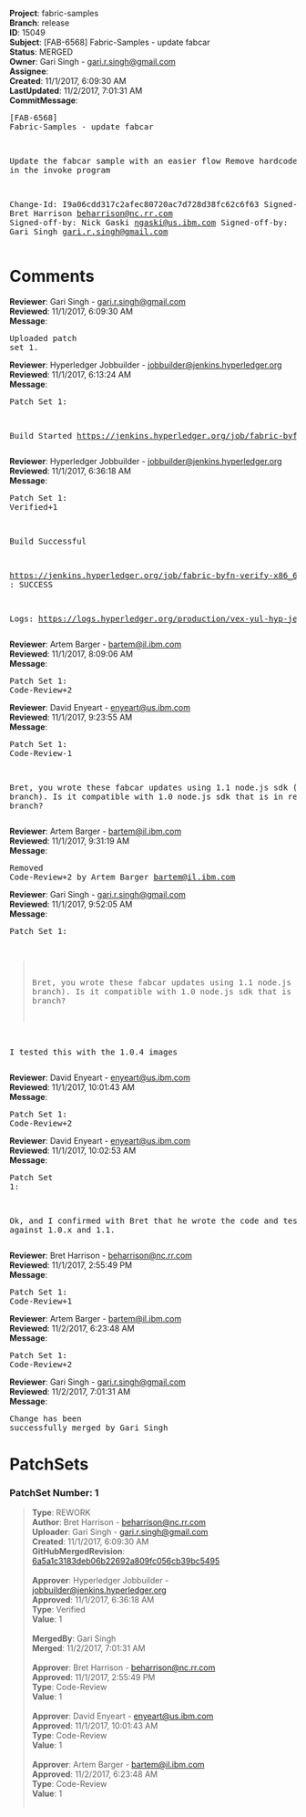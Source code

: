 <strong>Project</strong>: fabric-samples<br><strong>Branch</strong>: release<br><strong>ID</strong>: 15049<br><strong>Subject</strong>: [FAB-6568] Fabric-Samples - update fabcar<br><strong>Status</strong>: MERGED<br><strong>Owner</strong>: Gari Singh - gari.r.singh@gmail.com<br><strong>Assignee</strong>:<br><strong>Created</strong>: 11/1/2017, 6:09:30 AM<br><strong>LastUpdated</strong>: 11/2/2017, 7:01:31 AM<br><strong>CommitMessage</strong>:<br><pre>[FAB-6568] Fabric-Samples - update fabcar

Update the fabcar sample with an easier flow
Remove hardcoded fields in the invoke program

Change-Id: I9a06cdd317c2afec80720ac7d728d38fc62c6f63
Signed-off-by: Bret Harrison <beharrison@nc.rr.com>
Signed-off-by: Nick Gaski <ngaski@us.ibm.com>
Signed-off-by: Gari Singh <gari.r.singh@gmail.com>
</pre><h1>Comments</h1><strong>Reviewer</strong>: Gari Singh - gari.r.singh@gmail.com<br><strong>Reviewed</strong>: 11/1/2017, 6:09:30 AM<br><strong>Message</strong>: <pre>Uploaded patch set 1.</pre><strong>Reviewer</strong>: Hyperledger Jobbuilder - jobbuilder@jenkins.hyperledger.org<br><strong>Reviewed</strong>: 11/1/2017, 6:13:24 AM<br><strong>Message</strong>: <pre>Patch Set 1:

Build Started https://jenkins.hyperledger.org/job/fabric-byfn-verify-x86_64/129/</pre><strong>Reviewer</strong>: Hyperledger Jobbuilder - jobbuilder@jenkins.hyperledger.org<br><strong>Reviewed</strong>: 11/1/2017, 6:36:18 AM<br><strong>Message</strong>: <pre>Patch Set 1: Verified+1

Build Successful 

https://jenkins.hyperledger.org/job/fabric-byfn-verify-x86_64/129/ : SUCCESS

Logs: https://logs.hyperledger.org/production/vex-yul-hyp-jenkins-3/fabric-byfn-verify-x86_64/129</pre><strong>Reviewer</strong>: Artem Barger - bartem@il.ibm.com<br><strong>Reviewed</strong>: 11/1/2017, 8:09:06 AM<br><strong>Message</strong>: <pre>Patch Set 1: Code-Review+2</pre><strong>Reviewer</strong>: David Enyeart - enyeart@us.ibm.com<br><strong>Reviewed</strong>: 11/1/2017, 9:23:55 AM<br><strong>Message</strong>: <pre>Patch Set 1: Code-Review-1

Bret, you wrote these fabcar updates using 1.1 node.js sdk (master branch).  Is it compatible with 1.0 node.js sdk that is in release branch?</pre><strong>Reviewer</strong>: Artem Barger - bartem@il.ibm.com<br><strong>Reviewed</strong>: 11/1/2017, 9:31:19 AM<br><strong>Message</strong>: <pre>Removed Code-Review+2 by Artem Barger <bartem@il.ibm.com>
</pre><strong>Reviewer</strong>: Gari Singh - gari.r.singh@gmail.com<br><strong>Reviewed</strong>: 11/1/2017, 9:52:05 AM<br><strong>Message</strong>: <pre>Patch Set 1:

> Bret, you wrote these fabcar updates using 1.1 node.js sdk (master
 > branch).  Is it compatible with 1.0 node.js sdk that is in release
 > branch?

I tested this with the 1.0.4 images</pre><strong>Reviewer</strong>: David Enyeart - enyeart@us.ibm.com<br><strong>Reviewed</strong>: 11/1/2017, 10:01:43 AM<br><strong>Message</strong>: <pre>Patch Set 1: Code-Review+2</pre><strong>Reviewer</strong>: David Enyeart - enyeart@us.ibm.com<br><strong>Reviewed</strong>: 11/1/2017, 10:02:53 AM<br><strong>Message</strong>: <pre>Patch Set 1:

Ok, and I confirmed with Bret that he wrote the code and tested against 1.0.x and 1.1.</pre><strong>Reviewer</strong>: Bret Harrison - beharrison@nc.rr.com<br><strong>Reviewed</strong>: 11/1/2017, 2:55:49 PM<br><strong>Message</strong>: <pre>Patch Set 1: Code-Review+1</pre><strong>Reviewer</strong>: Artem Barger - bartem@il.ibm.com<br><strong>Reviewed</strong>: 11/2/2017, 6:23:48 AM<br><strong>Message</strong>: <pre>Patch Set 1: Code-Review+2</pre><strong>Reviewer</strong>: Gari Singh - gari.r.singh@gmail.com<br><strong>Reviewed</strong>: 11/2/2017, 7:01:31 AM<br><strong>Message</strong>: <pre>Change has been successfully merged by Gari Singh</pre><h1>PatchSets</h1><h3>PatchSet Number: 1</h3><blockquote><strong>Type</strong>: REWORK<br><strong>Author</strong>: Bret Harrison - beharrison@nc.rr.com<br><strong>Uploader</strong>: Gari Singh - gari.r.singh@gmail.com<br><strong>Created</strong>: 11/1/2017, 6:09:30 AM<br><strong>GitHubMergedRevision</strong>: [6a5a1c3183deb06b22692a809fc056cb39bc5495](https://github.com/hyperledger-gerrit-archive/fabric-samples/commit/6a5a1c3183deb06b22692a809fc056cb39bc5495)<br><br><strong>Approver</strong>: Hyperledger Jobbuilder - jobbuilder@jenkins.hyperledger.org<br><strong>Approved</strong>: 11/1/2017, 6:36:18 AM<br><strong>Type</strong>: Verified<br><strong>Value</strong>: 1<br><br><strong>MergedBy</strong>: Gari Singh<br><strong>Merged</strong>: 11/2/2017, 7:01:31 AM<br><br><strong>Approver</strong>: Bret Harrison - beharrison@nc.rr.com<br><strong>Approved</strong>: 11/1/2017, 2:55:49 PM<br><strong>Type</strong>: Code-Review<br><strong>Value</strong>: 1<br><br><strong>Approver</strong>: David Enyeart - enyeart@us.ibm.com<br><strong>Approved</strong>: 11/1/2017, 10:01:43 AM<br><strong>Type</strong>: Code-Review<br><strong>Value</strong>: 1<br><br><strong>Approver</strong>: Artem Barger - bartem@il.ibm.com<br><strong>Approved</strong>: 11/2/2017, 6:23:48 AM<br><strong>Type</strong>: Code-Review<br><strong>Value</strong>: 1<br><br></blockquote>